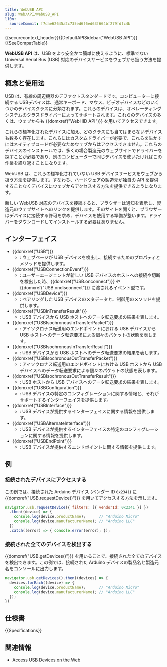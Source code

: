```yaml
---
title: WebUSB API
slug: Web/API/WebUSB_API
l10n:
  sourceCommit: f7dae62645a2c735ed6f6ed63f664bf279fdfc4b
---
```


{{securecontext_header}}{{DefaultAPISidebar("WebUSB API")}}{{SeeCompatTable}}

**WebUSB API** は、USB をより安全かつ簡単に使えるように、標準でない Universal Serial Bus (USB) 対応のデバイスサービスをウェブから扱う方法を提供します。

## 概念と使用法

USB は、有線の周辺機器のデファクトスタンダードです。コンピューターに接続する USBデバイスは、通常キーボード、マウス、ビデオデバイスなどのいくつかのデバイスクラスに分類されます。これらのデバイスは、オペレーティングシステムのクラスドライバーによってサポートされます。これらのデバイスの多くは、ウェブからも {{domxref("WebHID API")}} を用いてアクセスできます。

これらの標準化されたデバイスに加え、どのクラスにも当てはまらないデバイスも数多く存在します。これらにはカスタムドライバーが必要で、これらを生かすにはネイティブコードが必要なためウェブからはアクセスできません。これらのデバイスのインストールでは、多くの場合製造元のウェブサイトでドライバーを探すことが必要であり、別のコンピューターで同じデバイスを使いたければこの作業を繰り返すことになります。

WebUSB は、これらの標準化されていない USB デバイスサービスをウェブから扱う方法を提供します。すなわち、ハードウェアの製造元が独自の API を提供することなくデバイスにウェブからアクセスする方法を提供できるようになります。

新しい WebUSB 対応のデバイスを接続すると、ブラウザーは通知を表示し、製造元のウェブサイトへのリンクを提供します。そのサイトを開くと、ブラウザーはデバイスに接続する許可を求め、デバイスを使用する準備が整います。ドライバーをダウンロードしてインストールする必要はありません。

## インターフェイス

- {{domxref("USB")}}
  - : ウェブページが USB デバイスを検出し、接続するためのプロパティとメソッドを提供します。
- {{domxref("USBConnectionEvent")}}
  - : ユーザーエージェントが新しい USB デバイスのホストへの接続や切断を検出した時、{{domxref("USB.onconnect")}} や {{domxref("USB.ondisconnect")}} に渡されるイベント型です。
- {{domxref("USBDevice")}}
  - : ペアリングした USB デバイスのメタデータと、制御用のメソッドを提供します。
- {{domxref("USBInTransferResult")}}
  - : USB デバイスから USB ホストへのデータ転送要求の結果を表します。
- {{domxref("USBIsochronousInTransferPacket")}}
  - : アイソクロナス転送用のエンドポイントにおける USB デバイスから USB ホストへのデータ転送要求による個々のパケットの状態を表します。
- {{domxref("USBIsochronousInTransferResult")}}
  - : USB デバイスから USB ホストへのデータ転送要求の結果を表します｡
- {{domxref("USBIsochronousOutTransferPacket")}}
  - : アイソクロナス転送用のエンドポイントにおける USB ホストから USB デバイスへのデータ転送要求による個々のパケットの状態を表します｡
- {{domxref("USBIsochronousOutTransferResult")}}
  - : USB ホストから USB デバイスへのデータ転送要求の結果を表します｡
- {{domxref("USBConfiguration")}}
  - : USB デバイスの特定のコンフィグレーションに関する情報と、それがサポートするインターフェイスを提供します。
- {{domxref("USBInterface")}}
  - : USB デバイスが提供するインターフェイスに関する情報を提供します。
- {{domxref("USBAlternateInterface")}}
  - : USB デバイスが提供するインターフェイスの特定のコンフィグレーションに関する情報を提供します。
- {{domxref("USBEndPoint")}}
  - : USB デバイスが提供するエンドポイントに関する情報を提供します。

## 例

### 接続されたデバイスにアクセスする

この例では、接続された Arduino デバイス (ベンダー ID `0x2341`) に {{domxref("USB.requestDevice()")}} を用いてアクセスする方法を示します。

```js
navigator.usb.requestDevice({ filters: [{ vendorId: 0x2341 }] })
  .then((device) => {
    console.log(device.productName);      // "Arduino Micro"
    console.log(device.manufacturerName); // "Arduino LLC"
  })
  .catch((error) => { console.error(error); });
```

### 接続された全てのデバイスを検出する

{{domxref("USB.getDevices()")}} を用いることで、接続された全てのデバイスを検出できます。この例では、接続された Arduino デバイスの製品名と製造元名をコンソールに出力します。

```js
navigator.usb.getDevices().then((devices) => {
  devices.forEach((device) => {
    console.log(device.productName);      // "Arduino Micro"
    console.log(device.manufacturerName); // "Arduino LLC"
  });
})
```

## 仕様書

{{Specifications}}

## 関連情報

- [Access USB Devices on the Web](https://web.dev/usb/)
